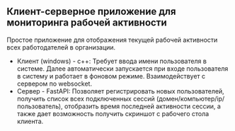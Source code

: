 ## Клиент-серверное приложение для мониторинга рабочей активности

Простое приложение для отображения текущей рабочей активности всех работодателей в организации.
- Клиент (windows) - c++: Требует ввода имени пользователя в системе. Далее автоматически запускается при входе пользователя в систему и работает в фоновом режиме. Взаимодействует с сервером по websocket.
- Сервер - FastAPI: Позволяет регистрировать новых пользователей, получить список всех подключенных сессий (домен/компьютер/ip/пользователь), отобразить время последней активности сессии, а также дает возможность получить скриншот с рабочего стола клиента. 
